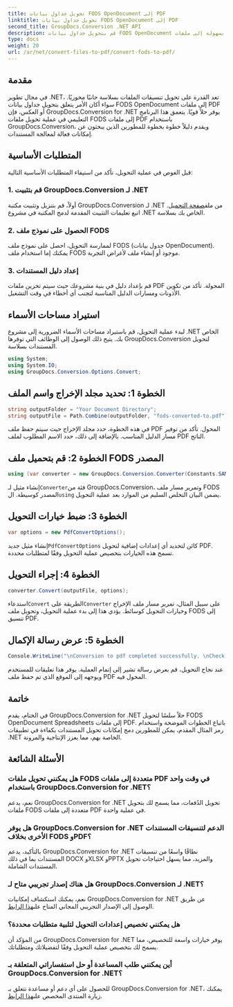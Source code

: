 ```yaml
---
title: تحويل جداول بيانات FODS OpenDocument إلى PDF
linktitle: تحويل جداول بيانات FODS OpenDocument إلى PDF
second_title: GroupDocs.Conversion .NET API
description: قم بتحويل جداول بيانات FODS OpenDocument بسهولة إلى ملفات PDF باستخدام GroupDocs.Conversion for .NET. قم بتحسين تطبيقات .NET الخاصة بك من خلال التحويل السلس للمستندات.
type: docs
weight: 20
url: /ar/net/convert-files-to-pdf/convert-fods-to-pdf/
---
```

## مقدمة
في مجال تطوير .NET، تعد القدرة على تحويل تنسيقات الملفات بسلاسة جانبًا محوريًا. سواء أكان الأمر يتعلق بتحويل جداول بيانات FODS OpenDocument إلى ملفات PDF أو العكس، فإن GroupDocs.Conversion for .NET يوفر حلاً قويًا. يتعمق هذا البرنامج التعليمي في عملية تحويل ملفات FODS إلى ملفات PDF باستخدام GroupDocs.Conversion، ويقدم دليلاً خطوة بخطوة للمطورين الذين يبحثون عن إمكانات فعالة لمعالجة المستندات.
## المتطلبات الأساسية
قبل الغوص في عملية التحويل، تأكد من استيفاء المتطلبات الأساسية التالية:
### 1. قم بتثبيت GroupDocs.Conversion لـ .NET
 أولاً، قم بتنزيل وتثبيت مكتبة GroupDocs.Conversion لـ .NET من ملف[صفحة التحميل](https://releases.groupdocs.com/conversion/net/). اتبع تعليمات التثبيت المقدمة لدمج المكتبة في مشروع .NET الخاص بك بسلاسة.
### 2. الحصول على نموذج ملف FODS
لممارسة التحويل، احصل على نموذج ملف FODS (جدول بيانات OpenDocument). يمكنك إما استخدام ملف FODS موجود أو إنشاء ملف لأغراض التجربة.
### 3. إعداد دليل المستندات
قم بإعداد دليل في بنية مشروعك حيث سيتم تخزين ملفات PDF المحولة. تأكد من تكوين الأذونات ومسارات الدليل المناسبة لتجنب أي أخطاء في وقت التشغيل.

## استيراد مساحات الأسماء
لبدء عملية التحويل، قم باستيراد مساحات الأسماء الضرورية إلى مشروع .NET الخاص بك. يتيح ذلك الوصول إلى الوظائف التي توفرها GroupDocs.Conversion لتحويل المستندات بسلاسة.

```csharp
using System;
using System.IO;
using GroupDocs.Conversion.Options.Convert;
```
## الخطوة 1: تحديد مجلد الإخراج واسم الملف
```csharp
string outputFolder = "Your Document Directory";
string outputFile = Path.Combine(outputFolder, "fods-converted-to.pdf");
```
في هذه الخطوة، حدد مجلد الإخراج حيث سيتم حفظ ملف PDF المحول. تأكد من توفير مسار الدليل المناسب. بالإضافة إلى ذلك، حدد الاسم المطلوب لملف PDF الناتج.
## الخطوة 2: قم بتحميل ملف FODS المصدر
```csharp
using (var converter = new GroupDocs.Conversion.Converter(Constants.SAMPLE_FODS))
```
 إنشاء مثيل لـ`Converter`فئة من GroupDocs.Conversion، وتمرير مسار ملف FODS المصدر كوسيطة. ال`using` يضمن البيان التخلص السليم من الموارد بعد عملية التحويل.
## الخطوة 3: ضبط خيارات التحويل
```csharp
var options = new PdfConvertOptions();
```
 إنشاء مثيل جديد`PdfConvertOptions` كائن لتحديد أي إعدادات إضافية لتحويل PDF. تسمح هذه الخيارات بتخصيص عملية التحويل وفقًا لمتطلبات محددة.
## الخطوة 4: إجراء التحويل
```csharp
converter.Convert(outputFile, options);
```
 استدعاء`Convert` الطريقة على`Converter` على سبيل المثال، تمرير مسار ملف الإخراج وخيارات التحويل كوسائط. يؤدي هذا إلى بدء عملية التحويل، وتحويل ملف FODS إلى تنسيق PDF.
## الخطوة 5: عرض رسالة الإكمال
```csharp
Console.WriteLine("\nConversion to pdf completed successfully. \nCheck output in {0}", outputFolder);
```
عند نجاح التحويل، قم بعرض رسالة تشير إلى إتمام العملية. يوفر هذا تعليقات للمستخدم ويوجهه إلى الموقع الذي تم حفظ ملف PDF المحول فيه.

## خاتمة
في الختام، يقدم GroupDocs.Conversion for .NET حلاً سلسًا لتحويل FODS OpenDocument Spreadsheets إلى ملفات PDF. باتباع الخطوات الموضحة واستخدام رمز المثال المقدم، يمكن للمطورين دمج إمكانات تحويل المستندات بكفاءة في تطبيقات .NET الخاصة بهم، مما يعزز الإنتاجية والمرونة.
## الأسئلة الشائعة
### هل يمكنني تحويل ملفات FODS متعددة إلى ملفات PDF في وقت واحد باستخدام GroupDocs.Conversion for .NET؟
نعم، يدعم GroupDocs.Conversion for .NET تحويل الدُفعات، مما يسمح لك بتحويل ملفات FODS متعددة إلى ملفات PDF في عملية واحدة.
### هل يوفر GroupDocs.Conversion for .NET الدعم لتنسيقات المستندات الأخرى بخلاف FODS وPDF؟
بالتأكيد، يدعم GroupDocs.Conversion for .NET نطاقًا واسعًا من تنسيقات المستندات بما في ذلك DOCX وXLSX وPPTX والمزيد، مما يسهل احتياجات تحويل المستندات الشاملة.
### هل هناك إصدار تجريبي متاح لـ GroupDocs.Conversion لـ .NET؟
نعم، يمكنك استكشاف إمكانيات GroupDocs.Conversion for .NET عن طريق الوصول إلى الإصدار التجريبي المجاني المتاح على[هذا الرابط](https://releases.groupdocs.com/).
### هل يمكنني تخصيص إعدادات التحويل لتلبية متطلبات محددة؟
من المؤكد أن GroupDocs.Conversion for .NET يوفر خيارات واسعة للتخصيص، مما يسمح لك بتخصيص عملية التحويل وفقًا لتفضيلاتك ومتطلباتك.
### أين يمكنني طلب المساعدة أو حل استفساراتي المتعلقة بـ GroupDocs.Conversion for .NET؟
 للحصول على أي دعم أو مساعدة تتعلق بـ GroupDocs.Conversion for .NET، يمكنك زيارة المنتدى المخصص على[هذا الرابط](https://forum.groupdocs.com/c/conversion/11).